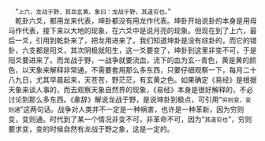 &emsp;“``上六，龙战于野，其血玄黄。象曰：龙战于野，其道穷也。``”<br>&emsp;乾卦六爻，都用龙来代表，坤卦都没有用龙作代表。坤卦开始说卦的本身是用母马作代表，接下来以大地的现象，在六爻中是说月亮的现象。但现在到了上六，最后一爻，引用到乾卦来了，把龙用进来了。我们知道坤卦是没有综卦的，而它的错卦，六支都是阳爻，其次阴极就阳生，这一爻要变了，坤卦到这里非变不可，于是阳爻要进来了。而龙战于野，一战争就要流血，流下的血为玄--青色，黄是黄的颜色，以天象来解释非常通，不需要套用那么多东西，只要仔细观察一下，每月二十八九日，尤其早晨起来，天苍苍，野茫茫，有玄黄之色。如果确定《易经》是根据天象来谈人事的，而去观察天象自然界的现象，《易经》本身是很好解释的，不必讨论到那么多东西。《彖辞》解说龙战于野，是说坤卦到极点，可引用“``穷则变，变则通``”这两句话。战争对人类并不一定是一种祸害，也许是一种革新，因为穷则变，变则通。时代到了某一个情况非变不可，非革命不可，因为“``其道穷也``”，穷则要求变，变的时候自然有龙战于野之象，这是一定的。<br>
